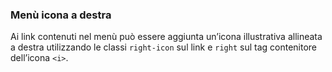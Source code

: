 ### Menù icona a destra

Ai link contenuti nel menù può essere aggiunta un’icona illustrativa allineata a destra utilizzando le classi `right-icon` sul link <a> e `right` sul tag contenitore dell’icona `<i>`.

<!-- STORY -->
